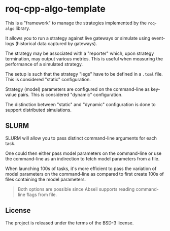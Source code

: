 # roq-cpp-algo-template

This is a "framework" to manage the strategies implemented by the `roq-algo` library.

It allows you to run a strategy against live gateways or simulate using event-logs (historical data captured by gateways).

The strategy may be associated with a "reporter" which, upon strategy termination, may output various metrics.
This is useful when measuring the performance of a simulated strategy.

The setup is such that the strategy "legs" have to be defined in a `.toml` file.
This is considered "static" configuration.

Strategy (model) parameters are configured on the command-line as key-value pairs.
This is considered "dynamic" configuration.

The distinction between "static" and "dynamic" configuration is done to support distributed simulations.

## SLURM

SLURM will allow you to pass distinct command-line arguments for each task.

One could then either pass model parameters on the command-line or use the command-line as an indirection to fetch model
parameters from a file.

When launching 100s of tasks, it's more efficient to pass the variation of model parameters on the command-line as
compared to first create 100s of files containing the model parameters.

> Both options are possible since Abseil supports reading command-line flags from file.


## License

The project is released under the terms of the BSD-3 license.
